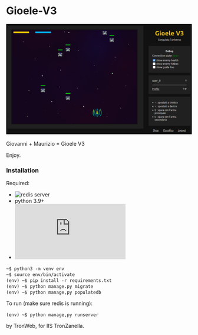 # Gioele-V3

![Gioele V3 Game Screenshot](./screenshot.png)

Giovanni + Maurizio = Gioele V3

Enjoy.

### Installation

Required:

 - ![redis server](https://redis.io/)
 - python 3.9+
 - ![python virtual environment](https://docs.python.org/3/library/venv.html)

```
~$ python3 -m venv env
~$ source env/bin/activate
(env) ~$ pip install -r requirements.txt
(env) ~$ python manage.py migrate
(env) ~$ python manage,py populatedb
```

To run (make sure redis is running):

```
(env) ~$ python manage,py runserver
```

by TronWeb, for IIS TronZanella.
